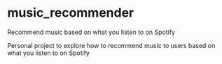 # music_recommender
Recommend music based on what you listen to on Spotify

Personal project to explore how to recommend music to users based on what you listen to on Spotify